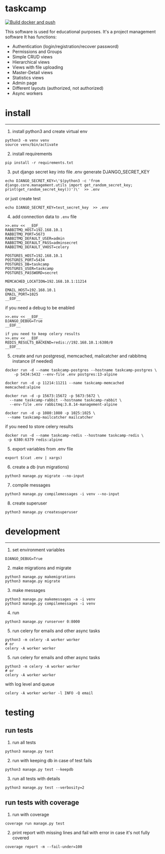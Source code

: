 # taskcamp

[![Build docker and push](https://github.com/iliadmitriev/taskcamp/actions/workflows/docker-build-and-push.yml/badge.svg)](https://github.com/iliadmitriev/taskcamp/actions/workflows/docker-build-and-push.yml)

This software is used for educational purposes.
It's a project management software
It has functions:
* Authentication (login/registration/recover password)
* Permissions and Groups
* Simple CRUD views
* Hierarchical views
* Views with file uploading
* Master-Detail views
* Statistics views
* Admin page
* Different layouts (authorized, not authorized)
* Async workers


# install

---

1. install python3 and create virtual env
```shell
python3 -m venv venv
source venv/bin/activate
```
2. install requirements
```shell
pip install -r requirements.txt
```
3. put django secret key into file .env
generate DJANGO_SECRET_KEY
```shell
echo DJANGO_SECRET_KEY=\'$(python3 -c 'from django.core.management.utils import get_random_secret_key; print(get_random_secret_key())')\'  >> .env
```
or just create test
```shell
echo DJANGO_SECRET_KEY=test_secret_key  >> .env
```
4. add connection data to `.env` file
```shell
>>.env << __EOF__
RABBITMQ_HOST=192.168.10.1
RABBITMQ_PORT=5673
RABBITMQ_DEFAULT_USER=admin
RABBITMQ_DEFAULT_PASS=adminsecret
RABBITMQ_DEFAULT_VHOST=celery

POSTGRES_HOST=192.168.10.1
POSTGRES_PORT=5434
POSTGRES_DB=taskcamp
POSTGRES_USER=taskcamp
POSTGRES_PASSWORD=secret

MEMCACHED_LOCATION=192.168.10.1:11214

EMAIL_HOST=192.168.10.1
EMAIL_PORT=1025
__EOF__
```
if you need a debug to be enabled
```shell
>>.env << __EOF__
DJANGO_DEBUG=True
__EOF__

if you need to keep celery results 
>>.env << __EOF__
REDIS_RESULTS_BACKEND=redis://192.168.10.1:6380/0
__EOF__
```
5. create and run postgresql, memcached, mailcatcher and rabbitmq instance (if needed)
```shell
docker run -d --name taskcamp-postgres --hostname taskcamp-postgres \
    -p 5434:5432 --env-file .env postgres:13-alpine
    
docker run -d -p 11214:11211 --name taskcamp-memcached memcached:alpine

docker run -d -p 15673:15672 -p 5673:5672 \
  --name taskcamp-rabbit --hostname taskcamp-rabbit \
  --env-file .env rabbitmq:3.8.14-management-alpine

docker run -d -p 1080:1080 -p 1025:1025 \
 --name taskcamp-mailcatcher mailcatcher
```
if you need to store celery results
```shell
docker run -d --name taskcamp-redis --hostname taskcamp-redis \
 -p 6380:6379 redis:alpine
```

5. export variables from .env file
```shell
export $(cat .env | xargs)
```
6. create a db (run migrations)
```shell
python3 manage.py migrate --no-input
```
7. compile messages
```shell
python3 manage.py compilemessages -i venv --no-input
```
8. create superuser
```shell
python3 manage.py createsuperuser
```

# development

---
1. set environment variables
```shell
DJANGO_DEBUG=True
```

2. make migrations and migrate
```shell
python3 manage.py makemigrations
python3 manage.py migrate
```

3. make messages
```shell
python3 manage.py makemessages -a -i venv
python3 manage.py compilemessages -i venv
```

4. run
```shell
python3 manage.py runserver 0:8000
```

5. run celery for emails and other async tasks
```shell
python3 -m celery -A worker worker
# or
celery -A worker worker
```

5. run celery for emails and other async tasks
```shell
python3 -m celery -A worker worker
# or
celery -A worker worker
```
with log level and queue
```shell
celery -A worker worker -l INFO -Q email
```

# testing

## run tests 

1. run all tests
```shell
python3 manage.py test
```
2. run with keeping db in case of test fails
```shell
python3 manage.py test --keepdb
```
3. run all tests with details
```shell
python3 manage.py test --verbosity=2
```

## run tests with coverage

1. run with coverage
```shell
coverage run manage.py test
```
2. print report with missing lines and fail with error in case it's not fully covered
```shell
coverage report -m --fail-under=100
```
